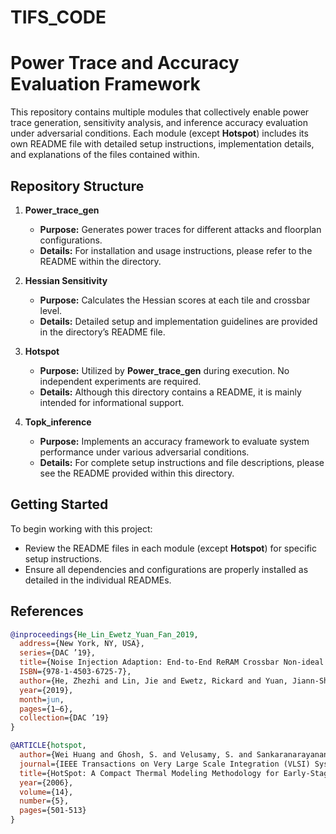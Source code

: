 # TIFS_CODE

# Power Trace and Accuracy Evaluation Framework

This repository contains multiple modules that collectively enable power trace generation, sensitivity analysis, and inference accuracy evaluation under adversarial conditions. Each module (except **Hotspot**) includes its own README file with detailed setup instructions, implementation details, and explanations of the files contained within.

## Repository Structure

1. **Power_trace_gen**
   - **Purpose:** Generates power traces for different attacks and floorplan configurations.
   - **Details:** For installation and usage instructions, please refer to the README within the directory.

2. **Hessian Sensitivity**
   - **Purpose:** Calculates the Hessian scores at each tile and crossbar level.
   - **Details:** Detailed setup and implementation guidelines are provided in the directory’s README file.

3. **Hotspot**
   - **Purpose:** Utilized by **Power_trace_gen** during execution. No independent experiments are required.
   - **Details:** Although this directory contains a README, it is mainly intended for informational support.

4. **Topk_inference**
   - **Purpose:** Implements an accuracy framework to evaluate system performance under various adversarial conditions.
   - **Details:** For complete setup instructions and file descriptions, please see the README provided within this directory.

## Getting Started

To begin working with this project:
- Review the README files in each module (except **Hotspot**) for specific setup instructions.
- Ensure all dependencies and configurations are properly installed as detailed in the individual READMEs.

## References

```bibtex
@inproceedings{He_Lin_Ewetz_Yuan_Fan_2019,
  address={New York, NY, USA},
  series={DAC ’19},
  title={Noise Injection Adaption: End-to-End ReRAM Crossbar Non-ideal Effect Adaption for Neural Network Mapping},
  ISBN={978-1-4503-6725-7},
  author={He, Zhezhi and Lin, Jie and Ewetz, Rickard and Yuan, Jiann-Shiun and Fan, Deliang},
  year={2019},
  month=jun,
  pages={1–6},
  collection={DAC ’19}
}

@ARTICLE{hotspot,
  author={Wei Huang and Ghosh, S. and Velusamy, S. and Sankaranarayanan, K. and Skadron, K. and Stan, M.R.},
  journal={IEEE Transactions on Very Large Scale Integration (VLSI) Systems},
  title={HotSpot: A Compact Thermal Modeling Methodology for Early-Stage VLSI Design},
  year={2006},
  volume={14},
  number={5},
  pages={501-513}
}